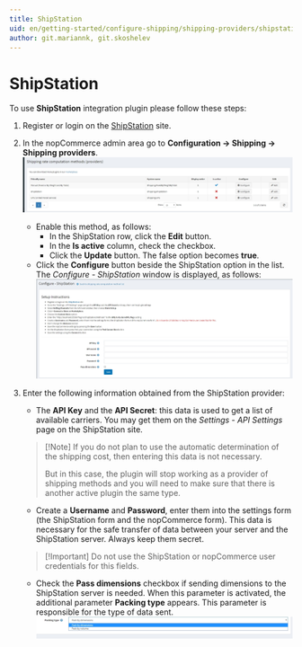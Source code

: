 ```yaml
---
title: ShipStation
uid: en/getting-started/configure-shipping/shipping-providers/shipstation
author: git.mariannk, git.skoshelev
---
```


# ShipStation

To use **ShipStation** integration plugin please follow these steps:

1. Register or login on the [ShipStation](https://www.shipstation.com/?ref=partner-nopcommerce&utm_campaign=partner-referrals&utm_source=nopcommerce&utm_medium=partner-referral) site.
1. In the nopCommerce admin area go to **Configuration → Shipping → Shipping providers**. 
![Shipping rate methods](_static/shipstation/shipping-rate-methods.jpg)
    * Enable this method, as follows:
        * In the ShipStation row, click the **Edit** button.
        * In the **Is active** column, check the checkbox.
        * Click the **Update** button. The false option becomes **true**.
    * Click the **Configure** button beside the ShipStation option in the list. The *Configure - ShipStation* window is displayed, as follows: ![Configure page](_static/shipstation/shipstation-configure.jpg)
1. Enter the following information obtained from the ShipStation provider:
    * The **API Key** and the **API Secret**: this data is used to get a list of available carriers. You may get them on the *Settings - API Settings* page on the ShipStation site.
    > [!Note] If you do not plan to use the automatic determination of the shipping cost, then entering this data is not necessary.
    >
    > But in this case, the plugin will stop working as a provider of shipping methods and you will need to make sure that there is another active plugin the same type.

    * Create a **Username** and **Password**, enter them into the settings form (the ShipStation form and the nopCommerce form). This data is necessary for the safe transfer of data between your server and the ShipStation server. Always keep them secret.

    > [!Important] Do not use the ShipStation or nopCommerce user credentials for this fields.

    * Check the **Pass dimensions** checkbox if sending dimensions to the ShipStation server is needed. When this parameter is activated, the additional parameter **Packing type** appears. This parameter is responsible for the type of data sent. ![Packing type](_static/shipstation/packing-type.jpg)